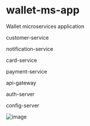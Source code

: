 # wallet-ms-app
Wallet microservices application


customer-service

notification-service

card-service

payment-service

api-gateway

auth-server

config-server


![image](https://user-images.githubusercontent.com/45206582/193025201-edb1e7a4-327c-4ef6-857d-d96f4314e093.png)

